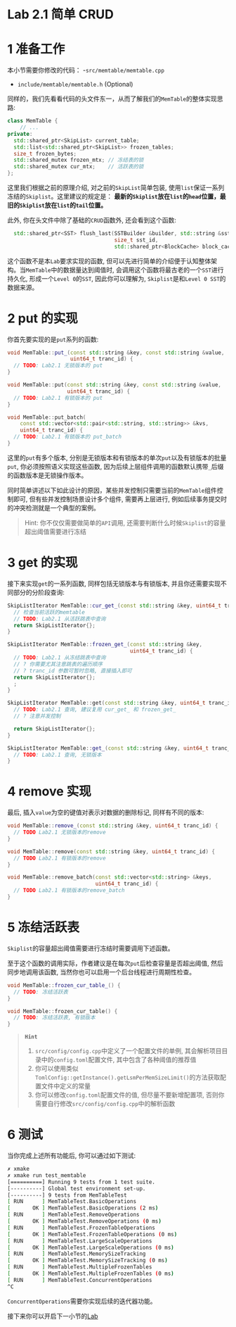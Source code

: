 # Lab 2.1 简单 CRUD
# 1 准备工作
本小节需要你修改的代码：
-`src/memtable/memtable.cpp`
- `include/memtable/memtable.h` (Optional)

同样的，我们先看看代码的头文件东一，从而了解我们的`MemTable`的整体实现思路:
```cpp
class MemTable {
    // ...
private:
  std::shared_ptr<SkipList> current_table;
  std::list<std::shared_ptr<SkipList>> frozen_tables;
  size_t frozen_bytes;
  std::shared_mutex frozen_mtx; // 冻结表的锁
  std::shared_mutex cur_mtx;    // 活跃表的锁
};
```
这里我们根据之前的原理介绍, 对之前的`SkipList`简单包装, 使用`list`保证一系列冻结的`Skiplist`。这里建议的规定是：
**最新的`Skiplist`放在`list`的`head`位置，最旧的`Skiplist`放在`list`的`tail`位置。**

此外, 你在头文件中除了基础的`CRUD`函数外, 还会看到这个函数:
```cpp
  std::shared_ptr<SST> flush_last(SSTBuilder &builder, std::string &sst_path,
                                  size_t sst_id,
                                  std::shared_ptr<BlockCache> block_cache);
```

这个函数不是本`Lab`要求实现的函数, 但可以先进行简单的介绍便于认知整体架构。当`MemTable`中的数据量达到阈值时, 会调用这个函数将最古老的一个`SST`进行持久化, 形成一个`Level 0`的`SST`, 因此你可以理解为, `Skiplist`是和`Level 0 SST`的数据来源。

# 2 put 的实现
你首先要实现的是`put`系列的函数:
```cpp
void MemTable::put_(const std::string &key, const std::string &value,
                    uint64_t tranc_id) {
  // TODO: Lab2.1 无锁版本的 put
}

void MemTable::put(const std::string &key, const std::string &value,
                   uint64_t tranc_id) {
  // TODO: Lab2.1 有锁版本的 put
}

void MemTable::put_batch(
    const std::vector<std::pair<std::string, std::string>> &kvs,
    uint64_t tranc_id) {
  // TODO: Lab2.1 有锁版本的 put_batch
}
```

这里的`put`有多个版本, 分别是无锁版本和有锁版本的单次`put`以及有锁版本的批量`put`, 你必须按照语义实现这些函数, 因为后续上层组件调用的函数默认携带`_`后缀的函数版本是无锁操作版本。

同时简单讲述以下如此设计的原因，某些并发控制只需要当前的`MemTable`组件控制即可, 但有些并发控制场景设计多个组件, 需要再上层进行, 例如后续事务提交时的冲突检测就是一个典型的案例。

> Hint: 你不仅仅需要做简单的`API`调用, 还需要判断什么时候`Skiplist`的容量超出阈值需要进行冻结

# 3 get 的实现
接下来实现`get`的一系列函数, 同样包括无锁版本与有锁版本, 并且你还需要实现不同部分的分阶段查询:
```cpp
SkipListIterator MemTable::cur_get_(const std::string &key, uint64_t tranc_id) {
  // 检查当前活跃的memtable
  // TODO: Lab2.1 从活跃跳表中查询
  return SkipListIterator{};
}

SkipListIterator MemTable::frozen_get_(const std::string &key,
                                       uint64_t tranc_id) {
  // TODO: Lab2.1 从冻结跳表中查询
  // ? 你需要尤其注意跳表的遍历顺序
  // ? tranc_id 参数可暂时忽略, 直接插入即可
  return SkipListIterator{};
  ;
}

SkipListIterator MemTable::get(const std::string &key, uint64_t tranc_id) {
  // TODO: Lab2.1 查询, 建议复用 cur_get_ 和 frozen_get_
  // ? 注意并发控制

  return SkipListIterator{};
}

SkipListIterator MemTable::get_(const std::string &key, uint64_t tranc_id) {
  // TODO: Lab2.1 查询, 无锁版本
}
```

# 4 remove 实现
最后, 插入`value`为空的键值对表示对数据的删除标记, 同样有不同的版本:
```cpp
void MemTable::remove_(const std::string &key, uint64_t tranc_id) {
  // TODO Lab2.1 无锁版本的remove
}

void MemTable::remove(const std::string &key, uint64_t tranc_id) {
  // TODO Lab2.1 有锁版本的remove
}

void MemTable::remove_batch(const std::vector<std::string> &keys,
                            uint64_t tranc_id) {
  // TODO Lab2.1 有锁版本的remove_batch
}
```

# 5 冻结活跃表
`Skiplist`的容量超出阈值需要进行冻结时需要调用下述函数。

至于这个函数的调用实际，作者建议是在每次`put`后检查容量是否超出阈值, 然后同步地调用该函数, 当然你也可以启用一个后台线程进行周期性检查。

```cpp
void MemTable::frozen_cur_table_() {
  // TODO: 冻结活跃表
}

void MemTable::frozen_cur_table() {
  // TODO: 冻结活跃表, 有锁版本
}
```

> **`Hint`**
> 1. `src/config/config.cpp`中定义了一个配置文件的单例, 其会解析项目目录中的`config.toml`配置文件, 其中包含了各种阈值的推荐值
> 2. 你可以使用类似`TomlConfig::getInstance().getLsmPerMemSizeLimit()`的方法获取配置文件中定义的常量
> 3. 你可以修改`config.toml`配置文件的值, 但尽量不要新增配置项, 否则你需要自行修改`src/config/config.cpp`中的解析函数

# 6 测试
当你完成上述所有功能后, 你可以通过如下测试:
```bash
✗ xmake
✗ xmake run test_memtable
[==========] Running 9 tests from 1 test suite.
[----------] Global test environment set-up.
[----------] 9 tests from MemTableTest
[ RUN      ] MemTableTest.BasicOperations
[       OK ] MemTableTest.BasicOperations (2 ms)
[ RUN      ] MemTableTest.RemoveOperations
[       OK ] MemTableTest.RemoveOperations (0 ms)
[ RUN      ] MemTableTest.FrozenTableOperations
[       OK ] MemTableTest.FrozenTableOperations (0 ms)
[ RUN      ] MemTableTest.LargeScaleOperations
[       OK ] MemTableTest.LargeScaleOperations (0 ms)
[ RUN      ] MemTableTest.MemorySizeTracking
[       OK ] MemTableTest.MemorySizeTracking (0 ms)
[ RUN      ] MemTableTest.MultipleFrozenTables
[       OK ] MemTableTest.MultipleFrozenTables (0 ms)
[ RUN      ] MemTableTest.ConcurrentOperations
^C
```
`ConcurrentOperations`需要你实现后续的迭代器功能。

接下来你可以开启下一小节的[Lab](./lab2.2-iterator.md)
